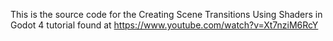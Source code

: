 This is the source code for the Creating Scene Transitions Using Shaders in Godot 4 tutorial found at https://www.youtube.com/watch?v=Xt7nziM6RcY
